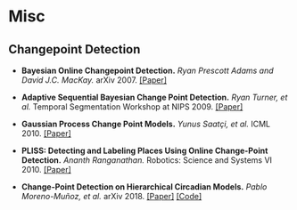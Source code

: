 # Misc

## Changepoint Detection

- **Bayesian Online Changepoint Detection.** *Ryan Prescott Adams and David J.C. MacKay.* arXiv 2007. [[Paper]](https://arxiv.org/pdf/0710.3742.pdf)

- **Adaptive Sequential Bayesian Change Point Detection.** *Ryan Turner, et al.* Temporal Segmentation Workshop at NIPS 2009. [[Paper]](http://mlg.eng.cam.ac.uk/pub/pdf/TurSaaRas09.pdf)

- **Gaussian Process Change Point Models.** *Yunus Saatçi, et al.* ICML 2010. [[Paper]](http://mlg.eng.cam.ac.uk/pub/pdf/SaaTurRas10.pdf)

- **PLISS: Detecting and Labeling Places Using Online Change-Point Detection.** *Ananth Ranganathan.* Robotics: Science and Systems VI 2010. [[Paper]](http://www.roboticsproceedings.org/rss06/p24.pdf)

- **Change-Point Detection on Hierarchical Circadian Models.** *Pablo Moreno-Muñoz, et al.* arXiv 2018. [[Paper]](https://arxiv.org/pdf/1809.04197.pdf) [[Code]](https://github.com/pmorenoz/HierCPD)
